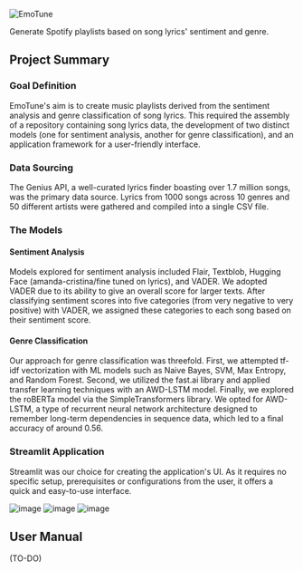 ![EmoTune](https://i.ibb.co/bWTrCwk/emotune.png)

Generate Spotify playlists based on song lyrics' sentiment and genre.

## Project Summary

### Goal Definition

EmoTune's aim is to create music playlists derived from the sentiment analysis and genre classification of song lyrics. This required the assembly of a repository containing song lyrics data, the development of two distinct models (one for sentiment analysis, another for genre classification), and an application framework for a user-friendly interface.

### Data Sourcing

The Genius API, a well-curated lyrics finder boasting over 1.7 million songs, was the primary data source. Lyrics from 1000 songs across 10 genres and 50 different artists were gathered and compiled into a single CSV file.

### The Models

#### Sentiment Analysis

Models explored for sentiment analysis included Flair, Textblob, Hugging Face (amanda-cristina/fine tuned on lyrics), and VADER. We adopted VADER due to its ability to give an overall score for larger texts. After classifying sentiment scores into five categories (from very negative to very positive) with VADER, we assigned these categories to each song based on their sentiment score.

#### Genre Classification

Our approach for genre classification was threefold. First, we attempted tf-idf vectorization with ML models such as Naive Bayes, SVM, Max Entropy, and Random Forest. Second, we utilized the fast.ai library and applied transfer learning techniques with an AWD-LSTM model. Finally, we explored the roBERTa model via the SimpleTransformers library. We opted for AWD-LSTM, a type of recurrent neural network architecture designed to remember long-term dependencies in sequence data, which led to a final accuracy of around 0.56.

### Streamlit Application

Streamlit was our choice for creating the application's UI. As it requires no specific setup, prerequisites or configurations from the user, it offers a quick and easy-to-use interface.

![image](https://github.com/felipebasurto/EmoTune/assets/62935664/5208fbc1-2287-478e-aa42-8522677844a1)
![image](https://github.com/felipebasurto/EmoTune/assets/62935664/4b0878af-7f70-4db4-93c1-d5a1276d734b)
![image](https://github.com/felipebasurto/EmoTune/assets/62935664/d4c595a4-2777-48bc-9081-0f8e1de6f7ce)

## User Manual
(TO-DO)

